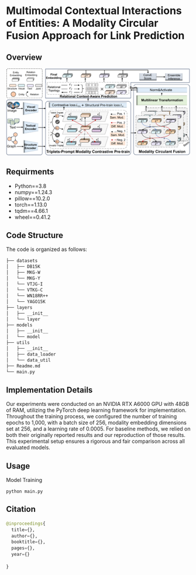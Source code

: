 # Multimodal Contextual Interactions of Entities: A Modality Circular Fusion Approach for Link Prediction

## Overview
<p align="center">
  <img src="model.jpg" alt="MoCi" width="1000">
</p>

## Requirments
- Python==3.8
- numpy==1.24.3
- pillow==10.2.0
- torch==1.13.0
- tqdm==4.66.1
- wheel==0.41.2

## Code Structure
The code is organized as follows:
```text
├── datasets
│   ├── DB15K
│   ├── MKG-W
│   └── MKG-Y
│   └── VTJG-I
│   └── VTKG-C
│   └── WN18RR++
│   └── YAGO15K
├── layers
│   ├── __init__
│   └── layer
├── models
│   ├── __init__
│   └── model
├── utils
│   ├── __init__
│   ├── data_loader
│   └── data_util
├── Readme.md
└── main.py
```

## Implementation Details
Our experiments were conducted on an NVIDIA RTX A6000 GPU with 48GB of RAM, utilizing the PyTorch deep learning framework for implementation. Throughout the training process, we configured the number of training epochs to 1,000, with a batch size of 256, modality embedding dimensions set at 256, and a learning rate of 0.0005. For baseline methods, we relied on both their originally reported results and our reproduction of those results. This experimental setup ensures a rigorous and fair comparison across all evaluated models.

## Usage

Model Training

    python main.py 


## Citation
```python
@inproceedings{
  title={},
  author={},
  booktitle={},
  pages={},
  year={}

}
```
